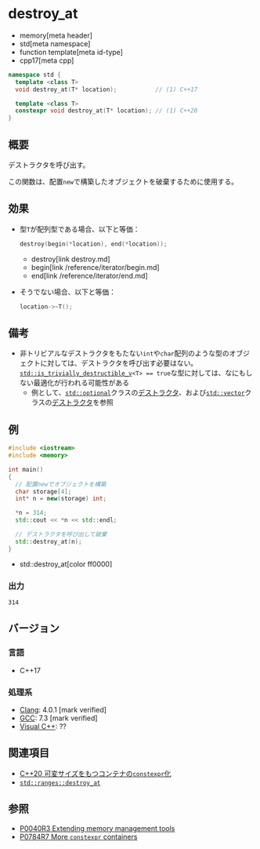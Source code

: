 # destroy_at
* memory[meta header]
* std[meta namespace]
* function template[meta id-type]
* cpp17[meta cpp]

```cpp
namespace std {
  template <class T>
  void destroy_at(T* location);           // (1) C++17

  template <class T>
  constexpr void destroy_at(T* location); // (1) C++20
}
```

## 概要
デストラクタを呼び出す。

この関数は、配置`new`で構築したオブジェクトを破棄するために使用する。


## 効果
- 型`T`が配列型である場合、以下と等価：
    ```cpp
    destroy(begin(*location), end(*location));
    ```
    * destroy[link destroy.md]
    * begin[link /reference/iterator/begin.md]
    * end[link /reference/iterator/end.md]

- そうでない場合、以下と等価：
    ```cpp
    location->~T();
    ```

## 備考
- 非トリビアルなデストラクタをもたない`int`や`char`配列のような型のオブジェクトに対しては、デストラクタを呼び出す必要はない。[`std::is_trivially_destructible_v`](/reference/type_traits/is_trivially_destructible.md)`<T> == true`な型に対しては、なにもしない最適化が行われる可能性がある
    - 例として、[`std::optional`](/reference/optional/optional.md)クラスの[デストラクタ](/reference/optional/optional/op_destructor.md)、および[`std::vector`](/reference/vector/vector.md)クラスの[デストラクタ](/reference/vector/vector/op_destructor.md)を参照


## 例
```cpp example
#include <iostream>
#include <memory>

int main()
{
  // 配置newでオブジェクトを構築
  char storage[4];
  int* n = new(storage) int;

  *n = 314;
  std::cout << *n << std::endl;

  // デストラクタを呼び出して破棄
  std::destroy_at(n);
}
```
* std::destroy_at[color ff0000]

### 出力
```
314
```

## バージョン
### 言語
- C++17

### 処理系
- [Clang](/implementation.md#clang): 4.0.1 [mark verified]
- [GCC](/implementation.md#gcc): 7.3 [mark verified]
- [Visual C++](/implementation.md#visual_cpp): ??


## 関連項目
- [C++20 可変サイズをもつコンテナの`constexpr`化](/lang/cpp20/more_constexpr_containers.md)
- [`std::ranges::destroy_at`](ranges_destroy_at.md)

## 参照
- [P0040R3 Extending memory management tools](http://www.open-std.org/jtc1/sc22/wg21/docs/papers/2016/p0040r3.html)
- [P0784R7 More `constexpr` containers](http://www.open-std.org/jtc1/sc22/wg21/docs/papers/2019/p0784r7.html)

